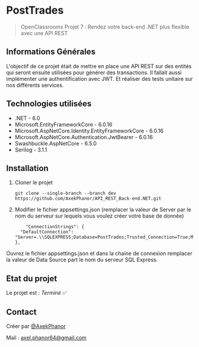 # PostTrades
> OpenClassrooms Projet 7 : Rendez votre back-end .NET plus flexible avec une API REST


## Informations Générales
L'objectif de ce projet était de mettre en place une API REST sur des entités qui seront ensuite utilisées pour générer des transactions.
Il fallait aussi implémenter une authentification avec JWT. Et réaliser des tests unitaire sur nos différents services.

## Technologies utilisées
- .NET - 6.0
- Microsoft.EntityFrameworkCore - 6.0.16
- Microsoft.AspNetCore.Identity.EntityFrameworkCore - 6.0.16
- Microsoft.AspNetCore.Authentication.JwtBearer - 6.0.16
- Swashbuckle.AspNetCore - 6.5.0
- Serilog - 3.1.1

## Installation
1. Cloner le projet 
	```
	git clone --single-branch --branch dev https://github.com/AxekPhanor/API_REST_Back-end.NET.git
	```
2. Modifier le fichier appsettings.json (remplacer la valeur de Server par le nom du serveur sur lequels vous voulez créer votre base de donnée)
	```
		"ConnectionStrings": {
	  "DefaultConnection": "Server=.\\SQLEXPRESS;Database=PostTrades;Trusted_Connection=True;MultipleActiveResultSets=true"
	},
	```
Ouvrez le fichier appsettings.json et dans la chaine de connexion remplacer la valeur de Data Source part le nom du serveur SQL Express.


## Etat du projet
Le projet est : _Terminé_ ✅

## Contact
Créer par [@AxekPhanor](https://github.com/AxekPhanor)

Mail : axel.phanor64@gmail.com

